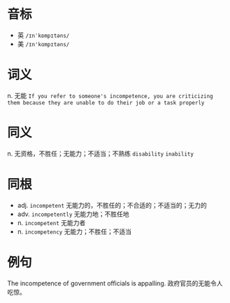 # 音标

- 英 `/ɪnˈkɒmpɪtəns/`
- 美 `/ɪn'kɑmpɪtəns/`

# 词义

n. 无能
`If you refer to someone's incompetence, you are criticizing them because they are unable to do their job or a task properly`

# 同义

n. 无资格，不胜任；无能力；不适当；不熟练
`disability` `inability`

# 同根

- adj. `incompetent` 无能力的，不胜任的；不合适的；不适当的；无力的
- adv. `incompetently` 无能力地；不胜任地
- n. `incompetent` 无能力者
- n. `incompetency` 无能力；不胜任；不适当

# 例句

The incompetence of government officials is appalling.
政府官员的无能令人吃惊。



